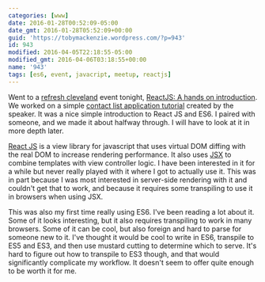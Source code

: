 ```yaml
---
categories: [www]
date: 2016-01-28T00:52:09-05:00
date_gmt: 2016-01-28T05:52:09+00:00
guid: 'https://tobymackenzie.wordpress.com/?p=943'
id: 943
modified: 2016-04-05T22:18:55-05:00
modified_gmt: 2016-04-06T03:18:55+00:00
name: '943'
tags: [es6, event, javacript, meetup, reactjs]
---
```


Went to a [refresh cleveland](http://refreshcleveland.com/events/react-js/) event tonight, [ReactJS: A hands on introduction](http://refreshcleveland.com/events/react-js/).  We worked on a simple [contact list application tutorial](https://github.com/thefivetoes/react-intro) created by the speaker.  It was a nice simple introduction to React JS and ES6.  I paired with someone, and we made it about halfway through.  I will have to look at it in more depth later.

[React JS](https://facebook.github.io/react/) is a view library for javascript that uses virtual DOM diffing with the real DOM to increase rendering performance.  It also uses [JSX](https://facebook.github.io/react/docs/jsx-in-depth.html) to combine templates with view controller logic.  I have been interested in it for a while but never really played with it where I got to actually use it.  This was in part because I was most interested in server-side rendering with it and couldn't get that to work, and because it requires some transpiling to use it in browsers when using JSX.

This was also my first time really using ES6.  I've been reading a lot about it.  Some of it looks interesting, but it also requires transpiling to work in many browsers.  Some of it can be cool, but also foreign and hard to parse for someone new to it.  I've thought it would be cool to write in ES6, transpile to ES5 and ES3, and then use mustard cutting to determine which to serve.  It's hard to figure out how to transpile to ES3 though, and that would significantly complicate my workflow.  It doesn't seem to offer quite enough to be worth it for me.

